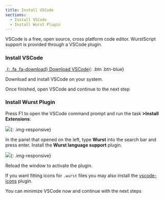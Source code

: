 ```yaml
---
title: Install VSCode
sections:
  - Install VSCode
  - Install Wurst Plugin
---
```


VSCode is a free, open source, cross platform code editor. WurstScript support is provided through a VSCode plugin.

### Install VSCode

[*&nbsp;*{: .fa .fa-download} Download VSCode](https://code.visualstudio.com/){: .btn .btn-blue}

Download and install VSCode on your system.

Once finished, open VSCode and continue to the next step

### Install Wurst Plugin

Press F1 to open the VSCode command prompt and run the task **>Install Extensions**:

![](/assets/images/setup/InstallExtensions.png){: .img-responsive}

In the panel that opened on the left, type **Wurst** into the search bar and press enter. Install the **Wurst language support** plugin.

![](/assets/images/setup/InstallWurstExtension.png){: .img-responsive}

Reload the window to activate the plugin.

If you want fitting icons for `.wurst` files you may also install the [vscode-icons](https://marketplace.visualstudio.com/items?itemName=robertohuertasm.vscode-icons) plugin.

You can minimize VSCode now and continue with the next steps
